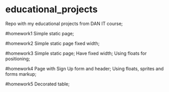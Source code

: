 # educational_projects
Repo with my educational projects from DAN IT course;

#homework1
Simple static page;

#homework2
Simple static page fixed width;

#homework3
Simple static page;
Have fixed width;
Using floats for positioning;

#homework4
Page with Sign Up form and header;
Using floats, sprites and forms markup;

#homework5 
Decorated table;
